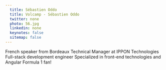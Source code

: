 ```yaml
---
  title: Sébastien Oddo
  title: Volcamp - Sébastien Oddo
  twitter: none
  photo: 56.jpg
  linkedin: none
  keynotes: false
  sitemap: false
---
```

French speaker from Bordeaux
Technical Manager at IPPON Technologies
Full-stack development engineer
Specialized in front-end technologies and Angular
Formula 1 fan!

